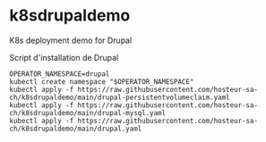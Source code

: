 # k8sdrupaldemo
K8s deployment demo for Drupal

Script d'installation de Drupal 
```
OPERATOR_NAMESPACE=drupal
kubectl create namespace "$OPERATOR_NAMESPACE"
kubectl apply -f https://raw.githubusercontent.com/hosteur-sa-ch/k8sdrupaldemo/main/drupal-persistentvolumeclaim.yaml
kubectl apply -f https://raw.githubusercontent.com/hosteur-sa-ch/k8sdrupaldemo/main/drupal-mysql.yaml
kubectl apply -f https://raw.githubusercontent.com/hosteur-sa-ch/k8sdrupaldemo/main/drupal.yaml
```
